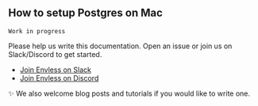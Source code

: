 ## How to setup Postgres on Mac

`Work in progress`

Please help us write this documentation. Open an issue or join us on Slack/Discord to get started.

- [Join Envless on Slack](https://dub.sh/envless-slack)
- [Join Envless on Discord](https://dub.sh/envless-discord)

✨ We also welcome blog posts and tutorials if you would like to write one.
